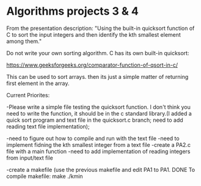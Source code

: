# Algorithms projects 3 & 4
From the presentation description: "Using the built-in quicksort function of C to sort the input integers and then identify the kth smallest element among them." 

Do not write your own sorting algorithm. C has its own built-in quicksort:

https://www.geeksforgeeks.org/comparator-function-of-qsort-in-c/

This can be used to sort arrays. then its just a simple matter of returning first element in the array.




Current Priorites: 
 
  -Please write a simple file testing the quicksort function. I don't think you need to write the function, it should be in the c standard library.(I added a quick sort program and text file in the quicksort.c branch; need to add reading text file implementation); 
  
  
  -need to figure out how to compile and run with the text file
 -need to implement fidning the kth smallest integer from a text file
  -create a PA2.c file with a main function 
  -need to add implementation of reading integers from input/text file
 
  -create a makefile (use the previous makefile and edit PA1 to PA1. DONE
  To compile makefile:
  make
./kmin

